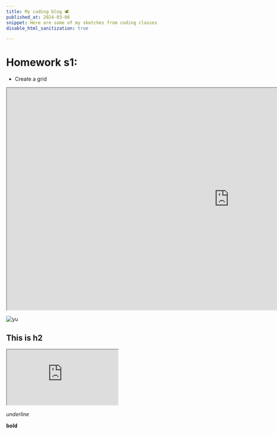 ```yaml
---
title: My coding blog 🕊
published_at: 2024-03-06
snippet: Here are some of my sketches from coding classes
disable_html_sanitization: true

---
```

# Homework s1:
- Create a grid
<iframe src="https://editor.p5js.org/Lily-02/full/7msbr2Kcg" width="1200" height="600"></iframe>

![yu](/24/yu.jpg)

## This is h2
<iframe src="https://editor.p5js.org/Lily-02/full/W9T27T9gu"></iframe>


_underline_

**bold**
